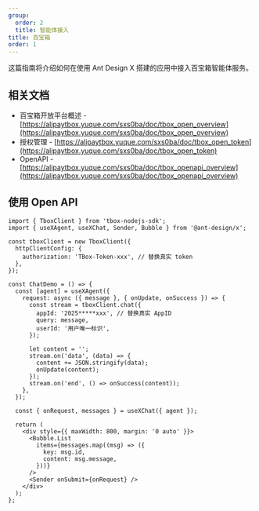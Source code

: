 ```yaml
---
group:
  order: 2
  title: 智能体接入
title: 百宝箱
order: 1
---
```


这篇指南将介绍如何在使用 Ant Design X 搭建的应用中接入百宝箱智能体服务。

## 相关文档

- 百宝箱开放平台概述 - [https://alipaytbox.yuque.com/sxs0ba/doc/tbox_open_overview](https://alipaytbox.yuque.com/sxs0ba/doc/tbox_open_overview)
- 授权管理 - [https://alipaytbox.yuque.com/sxs0ba/doc/tbox_open_token](https://alipaytbox.yuque.com/sxs0ba/doc/tbox_open_token)
- OpenAPI - [https://alipaytbox.yuque.com/sxs0ba/doc/tbox_openapi_overview](https://alipaytbox.yuque.com/sxs0ba/doc/tbox_openapi_overview)

## 使用 Open API

```tsx
import { TboxClient } from 'tbox-nodejs-sdk';
import { useXAgent, useXChat, Sender, Bubble } from '@ant-design/x';

const tboxClient = new TboxClient({
  httpClientConfig: {
    authorization: 'TBox-Token-xxx', // 替换真实 token
  },
});

const ChatDemo = () => {
  const [agent] = useXAgent({
    request: async ({ message }, { onUpdate, onSuccess }) => {
      const stream = tboxClient.chat({
        appId: '2025*****xxx', // 替换真实 AppID
        query: message,
        userId: '用户唯一标识',
      });

      let content = '';
      stream.on('data', (data) => {
        content += JSON.stringify(data);
        onUpdate(content);
      });
      stream.on('end', () => onSuccess(content));
    },
  });

  const { onRequest, messages } = useXChat({ agent });

  return (
    <div style={{ maxWidth: 800, margin: '0 auto' }}>
      <Bubble.List
        items={messages.map((msg) => ({
          key: msg.id,
          content: msg.message,
        }))}
      />
      <Sender onSubmit={onRequest} />
    </div>
  );
};
```
